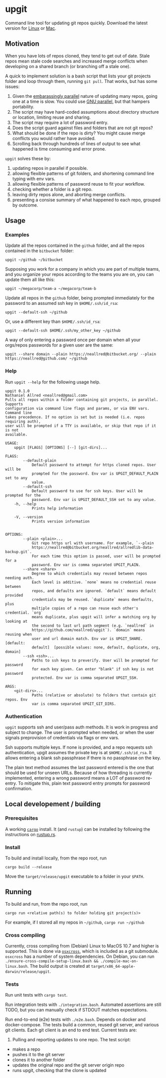 # upgit

Command line tool for updating git repos quickly. Download the latest version for [Linux](https://github.com/neallred/upgit/releases/download/0.1.1/upgit-linux) or [Mac](https://github.com/neallred/upgit/releases/download/0.1.1/upgit-mac).

## Motivation
When you have lots of repos cloned, they tend to get out of date. Stale repos mean stale code searches and increased merge conflicts when developing on a shared branch (or branching off a stale one).

A quick to implement solution is a bash script that lists your git projects folder and loop through them, running `git pull`. That works, but has some issues:

  1. Given the [embarassingly parallel](https://en.wikipedia.org/wiki/Embarassingly_parallel) nature of updating many repos, going one at a time is slow. You could use [GNU parallel](http://www.gnu.org/software/parallel), but that hampers portability.
  1. The script may have hard-coded assumptions about directory structure or location, limiting reuse and sharing.
  1. The script may require a lot of password entry.
  1. Does the script guard against files and folders that are not git repos?
  1. What should be done if the repo is dirty? You might cause merge conflicts you would rather have avoided.
  1. Scrolling back through hundreds of lines of output to see what happened is time consuming and error prone.

`upgit` solves these by:

  1. updating repos in parallel if possible.
  1. allowing flexible patterns of git folders, and shortening command line typing with env vars.
  1. allowing flexible patterns of password reuse to fit your workflow.
  1. checking whether a folder is a git repo.
  1. leaving dirty repos alone, and aborting merge conflicts.
  1. presenting a consise summary of what happened to each repo, grouped by outcome.

## Usage

### Examples

Update all the repos contained in the `github` folder, and all the repos contained in the `bitbucket` folder:

```
upgit ~/github ~/bitbucket
```

Supposing you work for a company in which you are part of multiple teams, and you organize your repos according to the teams you are on, you can update them all like this:

```
upgit ~/megacorp/team-a ~/megacorp/team-b
```

Update all repos in the `github` folder, being prompted immediately for the password to an assumed ssh key in `$HOME/.ssh/id_rsa`:

```
upgit --default-ssh ~/github
```

Or, use a different key than `$HOME/.ssh/id_rsa`:

```
upgit --default-ssh $HOME/.ssh/my_other_key ~/github
```

A way of only entering a password once per domain when all your orgs/repos passwords for a given user are the same:

```
upgit --share domain --plain https://neallred@bitbucket.org/ --plain https://neallred@github.com/ ~/github
```

### Help

Run `upgit --help` for the following usage help.

```
upgit 0.1.0
Nathaniel Allred <neallred@gmail.com>
Pulls all repos within a folder containing git projects, in parallel. Supports
configuration via command line flags and params, or via ENV vars. Command line
takes precedence. If no option is set but is needed (i.e. repos requiring auth),
user will be prompted if a TTY is available, or skip that repo if it is not
available.

USAGE:
    upgit [FLAGS] [OPTIONS] [--] [git-dirs]...

FLAGS:
        --default-plain
            Default password to attempt for https cloned repos. User will be
            prompted for the password. Env var is UPGIT_DEFAULT_PLAIN set to any
            value.
        --default-ssh
            Default password to use for ssh keys. User will be prompted for the
            password. Env var is UPGIT_DEFAULT_SSH set to any value.
    -h, --help
            Prints help information

    -V, --version
            Prints version information


OPTIONS:
        --plain <plain>...
            Git repo https url with username. For example, `--plain
            https://neallred@bitbucket.org/neallred/allredlib-data-backup.git`.
            For each time this option is passed, user will be prompted for a
            password. Env var is comma separated UPGIT_PLAIN.
        --share <share>
            Degree to which credentials may reused between repos needing auth.
            Each level is additive. `none` means no credential reuse between
            repos, and defaults are ignored. `default` means default provided
            credentials may be reused. `duplicate` means deefaults, plus
            multiple copies of a repo can reuse each other's credential. `org`
            means duplicate, plus upgit will infer a matching org by looking at
            the second to last url path segment (e.g. `neallred` in
            https://github.com/neallred/upgit`). `domain` means reusing when
            user and url domain match. Env var is UPGIT_SHARE. [default:
            default]  [possible values: none, default, duplicate, org, domain]
        --ssh <ssh>...
            Paths to ssh keys to preverify. User will be prompted for password
            for each key given. Can enter "blank" if ssh key is not password
            protected. Env var is comma separated UPGIT_SSH.

ARGS:
    <git-dirs>...
            Paths (relative or absolute) to folders that contain git repos. Env
            var is comma separated UPGIT_GIT_DIRS.
```

### Authentication

`upgit` supports ssh and user/pass auth methods. It is work in progress and subject to change. The user is prompted when needed, or when the user signals preprovision of credentials via flags or env vars.

Ssh supports multiple keys. If none is provided, and a repo requests ssh authentication, upgit assumes the private key is at `$HOME/.ssh/id_rsa`. It allows entering a blank ssh passphrase if there is no passphrase on the key.

The plain text method assumes the last password entered is the one that should be used for unseen URLs. Because of how threading is currently implemented, entering a wrong password means a LOT of password re-entry. To mitigate this, plain text password entry prompts for password confirmation.

## Local developement / building

### Prerequisites

A working [`cargo`](https://doc.rust-lang.org/cargo) install. It (and `rustup`) can be installed by following the instructions on [rustup.rs](https://rustup.rs).

### Install

To build and install locally, from the repo root, run 

```
cargo build --release
```

Move the `target/release/upgit` executable to a folder in your `$PATH`.

## Running

To build and run, from the repo root, run

```
cargo run <relative path(s) to folder holding git project(s)>
```

For example, if I stored all my repos in `~/github`, `cargo run ~/github`

### Cross compiling

Currently, cross compiling from (Debian) Linux to MacOS 10.7 and higher is supported. This is done via [`osxcross`](https://github.com/tpoechtrager/osxcross), which is included as a git submodule. `osxcross` has a number of system dependencies. On Debian, you can run `./ensure-cross-compile-setup-linux.bash && ./compile-mac-on-linux.bash`. The build output is created at `target/x86_64-apple-darwin/release/upgit`.

### Tests

Run unit tests with `cargo test`.

Run integration tests with `./integration.bash`. Automated assertions are still TODO, but you can manually check if STDOUT matches expectations.

Run end-to-end (e2e) tests with `./e2e.bash`. Depends on docker and docker-compose. The tests build a common, reused git server, and various git clients. Each git client is an end to end test. Current tests are:

1. Pulling and reporting updates to one repo. The test script:
  * makes a repo
  * pushes it to the git server
  * clones it to another folder
  * updates the original repo and the git server origin repo
  * runs upgit, checking that the clone is updated
